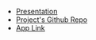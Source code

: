 - [Presentation](https://docs.google.com/presentation/d/1R6IGspKPMuhq-Z6OBjc9rmnwD2PGDGljkOPLrCKLl1Y/edit#slide=id.gc6f9e470d_0_0)
- [Project's Github Repo](https://github.com/charlesRepo/data-science-course-final-project)
- [App Link](https://ds-final-project-repo-growth-forecast.streamlit.app/)